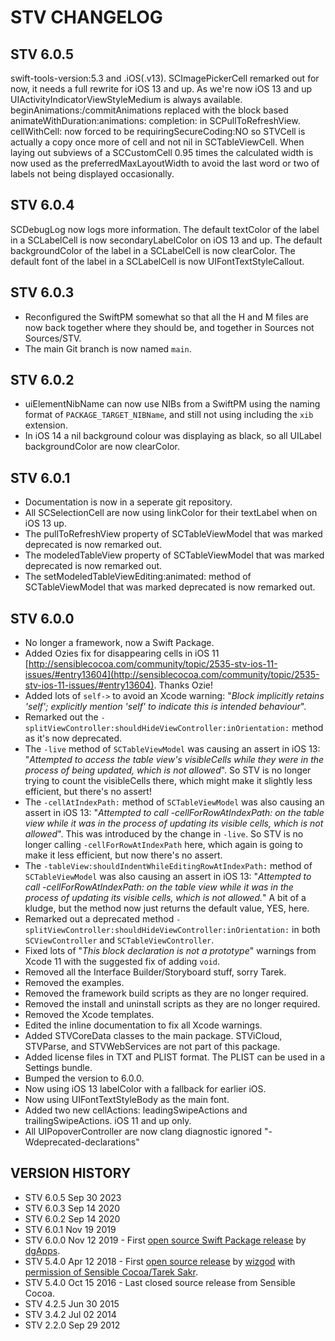 # STV CHANGELOG

## STV 6.0.5
swift-tools-version:5.3 and .iOS(.v13).
SCImagePickerCell remarked out for now, it needs a full rewrite for iOS 13 and up.
As we're now iOS 13 and up UIActivityIndicatorViewStyleMedium is always available.
beginAnimations:/commitAnimations replaced with the block based animateWithDuration:animations: completion: in SCPullToRefreshView.
cellWithCell: now forced to be requiringSecureCoding:NO so STVCell is actually a copy once more of cell and not nil in SCTableViewCell.
When laying out subviews of a SCCustomCell 0.95 times the calculated width is now used as the preferredMaxLayoutWidth to avoid the last word or two of labels not being displayed occasionally.

## STV 6.0.4
SCDebugLog now logs more information.
The default textColor of the label in a SCLabelCell is now secondaryLabelColor on iOS 13 and up.
The default backgroundColor of the label in a SCLabelCell is now clearColor.
The default font of the label in a SCLabelCell is now UIFontTextStyleCallout.

## STV 6.0.3
* Reconfigured the SwiftPM somewhat so that all the H and M files are now back together where they should be, and together in Sources not Sources/STV.
* The main Git branch is now named `main`.

## STV 6.0.2
* uiElementNibName can now use NIBs from a SwiftPM using the naming format of `PACKAGE_TARGET_NIBName`, and still not using including the `xib` extension.
* In iOS 14 a nil background colour was displaying as black, so all UILabel backgroundColor are now clearColor.

## STV 6.0.1
* Documentation is now in a seperate git repository.
* All SCSelectionCell are now using linkColor for their textLabel when on iOS 13 up.
* The pullToRefreshView property of SCTableViewModel that was marked deprecated is now remarked out.
* The modeledTableView  property of SCTableViewModel that was marked deprecated is now remarked out.
* The setModeledTableViewEditing:animated: method  of SCTableViewModel that was marked deprecated is now remarked out.

## STV 6.0.0
* No longer a framework, now a Swift Package.
* Added Ozies fix for disappearing cells in iOS 11 [http://sensiblecocoa.com/community/topic/2535-stv-ios-11-issues/#entry13604](http://sensiblecocoa.com/community/topic/2535-stv-ios-11-issues/#entry13604). Thanks Ozie!
* Added lots of `self->` to avoid an Xcode warning: "_Block implicitly retains 'self'; explicitly mention 'self' to indicate this is intended behaviour_".
* Remarked out the `-splitViewController:shouldHideViewController:inOrientation:` method as it's now deprecated.
* The `-live` method of `SCTableViewModel` was causing an assert in iOS 13: "_Attempted to access the table view's visibleCells while they were in the process of being updated, which is not allowed_". So STV is no longer trying to count the visibleCells there, which might make it slightly less efficient, but there's no assert!
* The `-cellAtIndexPath:` method of `SCTableViewModel` was also causing an assert in iOS 13: "_Attempted to call -cellForRowAtIndexPath: on the table view while it was in the process of updating its visible cells, which is not allowed_". This was introduced by the change in `-live`. So STV is no longer calling `-cellForRowAtIndexPath` here, which again is going to make it less efficient, but now there's no assert.
* The `-tableView:shouldIndentWhileEditingRowAtIndexPath:` method of  `SCTableViewModel` was also causing an assert in iOS 13: "_Attempted to call -cellForRowAtIndexPath: on the table view while it was in the process of updating its visible cells, which is not allowed._" A bit of a kludge, but the method now just returns the default value, YES, here.
* Remarked out a deprecated method `-splitViewController:shouldHideViewController:inOrientation:` in both `SCViewController` and `SCTableViewController`.
* Fixed lots of "_This block declaration is not a prototype_" warnings from Xcode 11 with the suggested fix of adding `void`.
* Removed all the Interface Builder/Storyboard stuff, sorry Tarek.
* Removed the examples.
* Removed the framework build scripts as they are no longer required.
* Removed the install and uninstall scripts as they are no longer required.
* Removed the Xcode templates.
* Edited the inline documentation to fix all Xcode warnings.
* Added STVCoreData classes to the main package. STViCloud, STVParse, and STVWebServices are not part of this package.
* Added license files in TXT and PLIST format. The PLIST can be used in a Settings bundle.
* Bumped the version to 6.0.0.
* Now using iOS 13 labelColor with a fallback for earlier iOS.
* Now using UIFontTextStyleBody as the main font.
* Added two new cellActions: leadingSwipeActions and trailingSwipeActions. iOS 11 and up only. 
* All UIPopoverController are now clang diagnostic ignored "-Wdeprecated-declarations"


## VERSION HISTORY
* STV 6.0.5 Sep 30 2023
* STV 6.0.3 Sep 14 2020
* STV 6.0.2 Sep 14 2020
* STV 6.0.1 Nov 19 2019 
* STV 6.0.0 Nov 12 2019 - First [open source Swift Package release](https://github.com/daveguerin/STV) by [dgApps](http://dgapps.ie/).  
* STV 5.4.0 Apr 12 2018 - First [open source release](https://github.com/wizgod/STV) by [wizgod](https://github.com/wizgod) with [permission of Sensible Cocoa/Tarek Sakr](http://sensiblecocoa.com/community/topic/2534-stv-on-github/#entry13576).  
* STV 5.4.0 Oct 15 2016 - Last closed source release from Sensible Cocoa.  
* STV 4.2.5 Jun 30 2015  
* STV 3.4.2 Jul 02 2014  
* STV 2.2.0 Sep 29 2012
